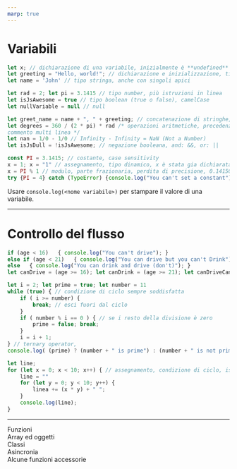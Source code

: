 ```yaml
---
marp: true
---
```


<script src="../node_modules/mermaid/dist/mermaid.min.js"></script>

<script>mermaid.initialize({startOnLoad:true, theme:"forest", mirrorActors:false});</script>

<link rel="stylesheet" href="res/styles.css">

# Variabili

```javascript
let x; // dichiarazione di una variabile, inizialmente è **undefined**
let greeting = "Hello, world!"; // dichiarazione e inizializzazione, tipo stringa
let name = 'John' // tipo stringa, anche con singoli apici

let rad = 2; let pi = 3.1415 // tipo number, più istruzioni in linea
let isJsAwesome = true // tipo boolean (true o false), camelCase
let nullVariable = null // null

let greet_name = name + ", " + greeting; // concatenazione di stringhe, letterali
let degrees = 360 / (2 * pi) * rad /* operazioni aritmetiche, precedenza, 
commento multi linea */
let nan = 1/0 - 1/0 // Infinity - Infinity = NaN (Not a Number)
let isJsDull = !isJsAwesome; // negazione booleana, and: &&, or: ||

const PI = 3.1415; // costante, case sensitivity
x = 1; x = "1" // assegnamento, tipo dinamico, x è stata gia dichiarata e può essere riassegnata
x = PI % 1 // modulo, parte frazionaria, perdita di precisione, 0.14150000000000018 
try {PI = 4} catch (TypeError) {console.log("You can't set a constant")}
```
Usare `console.log(<nome variabile>)` per stampare il valore di una variabile.

---

# Controllo del flusso

```javascript
if (age < 16)   { console.log("You can't drive"); }
else if (age < 21)   { console.log("You can drive but you can't Drink"); }
else   { console.log("You can drink and drive (don't)"); }
let canDrive = (age >= 16); let canDrink = (age >= 21); let canDriveCantDrink = canDrive && !canDrink;

let i = 2; let prime = true; let number = 11
while (true) { // condizione di ciclo sempre soddisfatta
	if ( i >= number) {
		break; // esci fuori dal ciclo
	}
	if ( number % i == 0 ) { // se i resto della divisione è zero
		prime = false; break; 
	}
	i = i + 1;
} // ternary operator, 
console.log( (prime) ? (number + " is prime") : (number + " is not prime"))

let line;
for (let x = 0; x < 10; x++) { // assegnamento, condizione di ciclo, istruzione a fine ciclo
	line = ""
	for (let y = 0; y < 10; y++) {
		linea += (x * y) + " ";
	}
	console.log(line); 
} 
```

---

Funzioni  
Array ed oggetti  
Classi  
Asincronia  
Alcune funzioni accessorie  